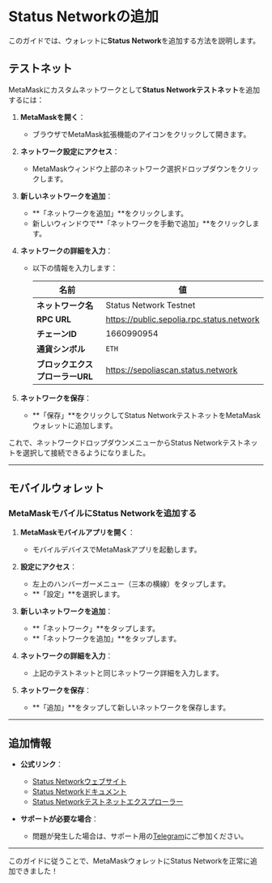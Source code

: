 # Status Networkの追加

このガイドでは、ウォレットに**Status Network**を追加する方法を説明します。

## テストネット

MetaMaskにカスタムネットワークとして**Status Networkテストネット**を追加するには：

1. **MetaMaskを開く**：

   - ブラウザでMetaMask拡張機能のアイコンをクリックして開きます。

2. **ネットワーク設定にアクセス**：

   - MetaMaskウィンドウ上部のネットワーク選択ドロップダウンをクリックします。

3. **新しいネットワークを追加**：

   - **「ネットワークを追加」**をクリックします。
   - 新しいウィンドウで**「ネットワークを手動で追加」**をクリックします。

4. **ネットワークの詳細を入力**：

   - 以下の情報を入力します：

     | 名前             | 値                                      |
     |------------------|------------------------------------------|
     | **ネットワーク名** | Status Network Testnet                   |
     | **RPC URL**      | https://public.sepolia.rpc.status.network |
     | **チェーンID**   | 1660990954                              |
     | **通貨シンボル** | `ETH`                                   |
     | **ブロックエクスプローラーURL** | https://sepoliascan.status.network |

5. **ネットワークを保存**：

   - **「保存」**をクリックしてStatus NetworkテストネットをMetaMaskウォレットに追加します。

これで、ネットワークドロップダウンメニューからStatus Networkテストネットを選択して接続できるようになりました。

---

## モバイルウォレット

### MetaMaskモバイルにStatus Networkを追加する

1. **MetaMaskモバイルアプリを開く**：

   - モバイルデバイスでMetaMaskアプリを起動します。

2. **設定にアクセス**：

   - 左上のハンバーガーメニュー（三本の横線）をタップします。
   - **「設定」**を選択します。

3. **新しいネットワークを追加**：

   - **「ネットワーク」**をタップします。
   - **「ネットワークを追加」**をタップします。

4. **ネットワークの詳細を入力**：

   - 上記のテストネットと同じネットワーク詳細を入力します。

5. **ネットワークを保存**：

   - **「追加」**をタップして新しいネットワークを保存します。

---

## 追加情報

- **公式リンク**：

  - [Status Networkウェブサイト](https://status.network/)
  - [Status Networkドキュメント](https://docs.status.network/)
  - [Status Networkテストネットエクスプローラー](https://sepoliascan.status.network)

- **サポートが必要な場合**：

  - 問題が発生した場合は、サポート用の[Telegram](https://t.me/+k04A_OZbhIs1Mzc9)にご参加ください。

---

このガイドに従うことで、MetaMaskウォレットにStatus Networkを正常に追加できました！
